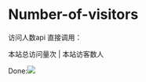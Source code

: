 # Number-of-visitors
访问人数api
直接调用：
<script async src="https://cdn.jsdelivr.net/gh/XILEJ/Number-of-visitors/jilei.pure.mini.js"></script> 
<span id="jilei_container_site_pv">本站总访问量<span id="jilei_value_site_pv"></span>次</span> 
<span class="post-meta-divider">|</span> 
<span id="jilei_container_site_uv">本站访客数<span id="jilei_value_site_uv"></span>人</span></p>

Done:![](https://s2.loli.net/2022/03/16/tZSJeW4IMwpl9UB.jpg)
